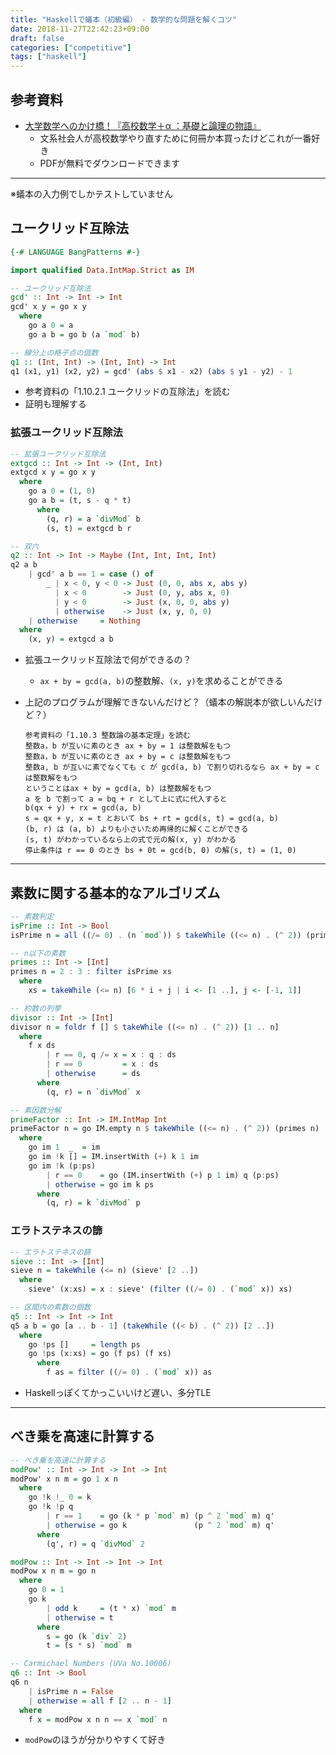 ```yaml
---
title: "Haskellで蟻本（初級編） - 数学的な問題を解くコツ"
date: 2018-11-27T22:42:23+09:00
draft: false
categories: ["competitive"]
tags: ["haskell"]
---
```


## 参考資料

- [大学数学へのかけ橋！『高校数学＋α ：基礎と論理の物語』](http://tad311.xsrv.jp/hsmath/)
    - 文系社会人が高校数学やり直すために何冊か本買ったけどこれが一番好き
    - PDFが無料でダウンロードできます

----

※蟻本の入力例でしかテストしていません


## ユークリッド互除法

```haskell
{-# LANGUAGE BangPatterns #-}

import qualified Data.IntMap.Strict as IM

-- ユークリッド互除法
gcd' :: Int -> Int -> Int
gcd' x y = go x y
  where
    go a 0 = a
    go a b = go b (a `mod` b)

-- 線分上の格子点の個数
q1 :: (Int, Int) -> (Int, Int) -> Int
q1 (x1, y1) (x2, y2) = gcd' (abs $ x1 - x2) (abs $ y1 - y2) - 1
```

- 参考資料の「1.10.2.1 ユークリッドの互除法」を読む
- 証明も理解する


### 拡張ユークリッド互除法

```haskell
-- 拡張ユークリッド互除法
extgcd :: Int -> Int -> (Int, Int)
extgcd x y = go x y
  where
    go a 0 = (1, 0)
    go a b = (t, s - q * t)
      where
        (q, r) = a `divMod` b
        (s, t) = extgcd b r

-- 双六
q2 :: Int -> Int -> Maybe (Int, Int, Int, Int)
q2 a b
    | gcd' a b == 1 = case () of
        _ | x < 0, y < 0 -> Just (0, 0, abs x, abs y)
          | x < 0        -> Just (0, y, abs x, 0)
          | y < 0        -> Just (x, 0, 0, abs y)
          | otherwise    -> Just (x, y, 0, 0)
    | otherwise     = Nothing
  where
    (x, y) = extgcd a b
```

- 拡張ユークリッド互除法で何ができるの？
    - `ax + by = gcd(a, b)`の整数解、`(x, y)`を求めることができる

- 上記のプログラムが理解できないんだけど？（蟻本の解説本が欲しいんだけど？）

    ```
    参考資料の「1.10.3 整数論の基本定理」を読む
    整数a，b が互いに素のとき ax + by = 1 は整数解をもつ
    整数a，b が互いに素のとき ax + by = c は整数解をもつ
    整数a, b が互いに素でなくても c が gcd(a, b) で割り切れるなら ax + by = c は整数解をもつ
    ということはax + by = gcd(a, b) は整数解をもつ
    a を b で割って a = bq + r として上に式に代入すると
    b(qx + y) + rx = gcd(a, b)
    s = qx + y, x = t とおいて bs + rt = gcd(s, t) = gcd(a, b)
    (b, r) は (a, b) よりも小さいため再帰的に解くことができる
    (s, t) がわかっているなら上の式で元の解(x, y) がわかる
    停止条件は r == 0 のとき bs + 0t = gcd(b, 0) の解(s, t) = (1, 0)
    ```

----

## 素数に関する基本的なアルゴリズム

```haskell
-- 素数判定
isPrime :: Int -> Bool
isPrime n = all ((/= 0) . (n `mod`)) $ takeWhile ((<= n) . (^ 2)) (primes n)

-- n以下の素数
primes :: Int -> [Int]
primes n = 2 : 3 : filter isPrime xs
  where
    xs = takeWhile (<= n) [6 * i + j | i <- [1 ..], j <- [-1, 1]]

-- 約数の列挙
divisor :: Int -> [Int]
divisor n = foldr f [] $ takeWhile ((<= n) . (^ 2)) [1 .. n]
  where
    f x ds
        | r == 0, q /= x = x : q : ds
        | r == 0         = x : ds
        | otherwise      = ds
      where
        (q, r) = n `divMod` x

-- 素因数分解
primeFactor :: Int -> IM.IntMap Int
primeFactor n = go IM.empty n $ takeWhile ((<= n) . (^ 2)) (primes n)
  where
    go im 1  _  = im
    go im !k [] = IM.insertWith (+) k 1 im
    go im !k (p:ps)
        | r == 0    = go (IM.insertWith (+) p 1 im) q (p:ps)
        | otherwise = go im k ps
      where
        (q, r) = k `divMod` p
```


### エラトステネスの篩

```haskell
-- エラトステネスの篩
sieve :: Int -> [Int]
sieve n = takeWhile (<= n) (sieve' [2 ..])
  where
    sieve' (x:xs) = x : sieve' (filter ((/= 0) . (`mod` x)) xs)

-- 区間内の素数の個数
q5 :: Int -> Int -> Int
q5 a b = go [a .. b - 1] (takeWhile ((< b) . (^ 2)) [2 ..])
  where
    go !ps []     = length ps
    go !ps (x:xs) = go (f ps) (f xs)
      where
        f as = filter ((/= 0) . (`mod` x)) as
```

- Haskellっぽくてかっこいいけど遅い、多分TLE

----

## べき乗を高速に計算する

```haskell
-- べき乗を高速に計算する
modPow' :: Int -> Int -> Int -> Int
modPow' x n m = go 1 x n
  where
    go !k !_ 0 = k
    go !k !p q
        | r == 1    = go (k * p `mod` m) (p ^ 2 `mod` m) q'
        | otherwise = go k               (p ^ 2 `mod` m) q'
      where
        (q', r) = q `divMod` 2

modPow :: Int -> Int -> Int -> Int
modPow x n m = go n
  where
    go 0 = 1
    go k
        | odd k     = (t * x) `mod` m
        | otherwise = t
      where
        s = go (k `div` 2)
        t = (s * s) `mod` m

-- Carmichael Numbers (UVa No.10006)
q6 :: Int -> Bool
q6 n
    | isPrime n = False
    | otherwise = all f [2 .. n - 1]
  where
    f x = modPow x n n == x `mod` n
```

- `modPow`のほうが分かりやすくて好き